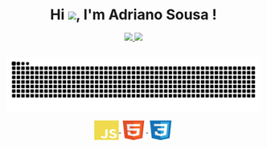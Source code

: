 
<h1 align="center">Hi <img src="https://raw.githubusercontent.com/kaueMarques/kaueMarques/master/hi.gif" height="30px">, I'm Adriano Sousa !</h1>



<!--
- 👀 I’m interested in ...
- 🌱 I’m currently learning Html, Css and Javascript
- 💞️ I’m looking to collaborate on ...
- 📫 How to reach me ...
-->


<div align="center">
  <a href="https://github.com/adriano-ssousa">
  <img height="170em" src="https://github-readme-stats.vercel.app/api?username=adriano-ssousa&show_icons=false&theme=radical&include_all_commits=false&count_private=true"/>
  <img height="170em" src="https://github-readme-stats.vercel.app/api/top-langs/?username=adriano-ssousa&layout=compact&langs_count=7&theme=radical"/>
</div>
  
 ##
  <!---

  <img align="center" alt="adriano-pic" height="150" style="border-radius:50px;" src="https://media.discordapp.net/attachments/639956127056134178/890373478988013628/Publicacoes_Instagram_1_1.png?width=676&height=676">
  <img align="center" alt="adriano-Csharp" height="30" width="40" src="https://raw.githubusercontent.com/devicons/devicon/master/icons/csharp/csharp-original.svg"> 
  <img<img align="center" alt="adriano-Ts" height="30" width="40" src="https://raw.githubusercontent.com/devicons/devicon/master/icons/typescript/typescript-plain.svg">
  <img align="center" alt="adriano-React" height="30" width="40" src="https://raw.githubusercontent.com/devicons/devicon/master/icons/react/react-original.svg">
  <img align="center" alt="adriano-Python" height="30" width="40" src="https://raw.githubusercontent.com/devicons/devicon/master/icons/python/python-original.svg">  
  -->

  <!--
<div> 
  <a href="https://instagram.com/adriano_ssousa" target="_blank"><img src="https://img.shields.io/badge/-Instagram-%23E4405F?style=for-the-badge&logo=instagram&logoColor=white" target="_blank"></a>
 <a href="https://discord.gg/wagxzStdcR" target="_blank"><img src="https://img.shields.io/badge/Discord-7289DA?style=for-the-badge&logo=discord&logoColor=white" target="_blank"></a>
  <a href = "mailto:contatorafaballerini@gmail.com"><img src="https://img.shields.io/badge/-Gmail-%23333?style=for-the-badge&logo=gmail&logoColor=white" target="_blank"></a>
  <a href="https://www.linkedin.com/in/rafaella-ballerini-45875016a" target="_blank"><img src="https://img.shields.io/badge/-LinkedIn-%230077B5?style=for-the-badge&logo=linkedin&logoColor=white" target="_blank"></a> 
</div>
  -->
 
 <div align="center">

  ![Snake animation](https://github.com/adriano-ssousa/adriano-ssousa/blob/output/github-contribution-grid-snake.svg)
 
</div>

<div style="display: inline_block" align="center">
  <img align="center" alt="adriano-Js" height="40" width="50" src="https://raw.githubusercontent.com/devicons/devicon/master/icons/javascript/javascript-plain.svg">
  <img align="center" alt="adriano-HTML" height="40" width="50" src="https://raw.githubusercontent.com/devicons/devicon/master/icons/html5/html5-original.svg">
  <img align="center" alt="adriano-CSS" height="40" width="50" src="https://raw.githubusercontent.com/devicons/devicon/master/icons/css3/css3-original.svg">
  </div>
  
 #

<!---
adriano-ssousa/adriano-ssousa is a ✨ special ✨ repository because its `README.md` (this file) appears on your GitHub profile.
You can click the Preview link to take a look at your changes.
--->

